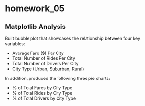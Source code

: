 # homework_05

## Matplotlib Analysis

Built bubble plot that showcases the relationship between four key variables:

* Average Fare ($) Per City
* Total Number of Rides Per City
* Total Number of Drivers Per City
* City Type (Urban, Suburban, Rural)

In addition, produced the following three pie charts:

* % of Total Fares by City Type
* % of Total Rides by City Type
* % of Total Drivers by City Type